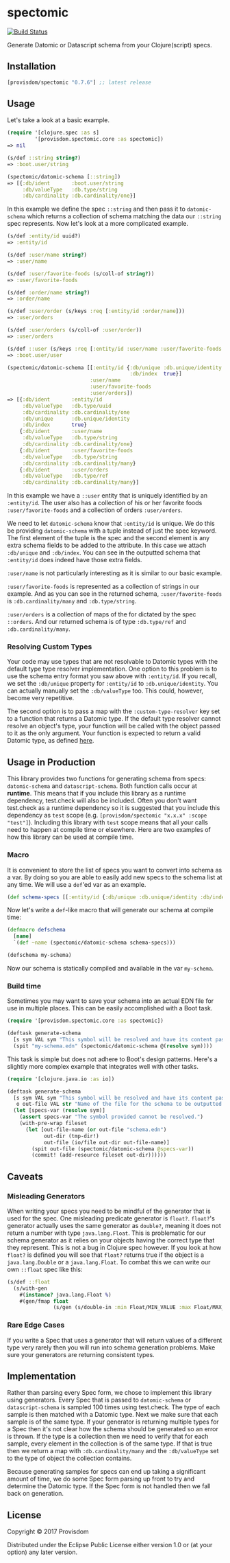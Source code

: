 # spectomic
[![Build Status](https://travis-ci.org/Provisdom/spectomic.svg?branch=master)](https://travis-ci.org/Provisdom/spectomic)

Generate Datomic or Datascript schema from your Clojure(script) specs.

## Installation

[](dependency)
```clojure
[provisdom/spectomic "0.7.6"] ;; latest release
```
[](/dependency)

## Usage

Let's take a look at a basic example.

```clojure
(require '[clojure.spec :as s]
         '[provisdom.spectomic.core :as spectomic])
=> nil

(s/def ::string string?)
=> :boot.user/string

(spectomic/datomic-schema [::string])
=> [{:db/ident       :boot.user/string
     :db/valueType   :db.type/string
     :db/cardinality :db.cardinality/one}]
```

In this example we define the spec `::string` and then pass it to `datomic-schema`
which returns a collection of schema matching the data our `::string` spec 
represents. Now let's look at a more complicated example.

```clojure
(s/def :entity/id uuid?)
=> :entity/id

(s/def :user/name string?)
=> :user/name

(s/def :user/favorite-foods (s/coll-of string?))
=> :user/favorite-foods

(s/def :order/name string?)
=> :order/name

(s/def :user/order (s/keys :req [:entity/id :order/name]))
=> :user/orders

(s/def :user/orders (s/coll-of :user/order))
=> :user/orders

(s/def ::user (s/keys :req [:entity/id :user/name :user/favorite-foods :user/orders]))
=> :boot.user/user

(spectomic/datomic-schema [[:entity/id {:db/unique :db.unique/identity
                                        :db/index  true}]
                           :user/name
                           :user/favorite-foods
                           :user/orders])
=> [{:db/ident       :entity/id
     :db/valueType   :db.type/uuid
     :db/cardinality :db.cardinality/one
     :db/unique      :db.unique/identity
     :db/index       true}
    {:db/ident       :user/name
     :db/valueType   :db.type/string
     :db/cardinality :db.cardinality/one}
    {:db/ident       :user/favorite-foods
     :db/valueType   :db.type/string
     :db/cardinality :db.cardinality/many}
    {:db/ident       :user/orders
     :db/valueType   :db.type/ref
     :db/cardinality :db.cardinality/many}]
```

In this example we have a `::user` entity that is uniquely identified by an 
`:entity/id`. The user also has a collection of his or her favorite foods 
`:user/favorite-foods` and a collection of orders `:user/orders`. 

We need to let `datomic-schema` know that `:entity/id` is unique. We do this be 
providing `datomic-schema` with a tuple instead of just the spec keyword. The 
first element of the tuple is the spec and the second element is any extra schema 
fields to be added to the attribute. In this case we attach `:db/unique` and 
`:db/index`. You can see in the outputted schema that `:entity/id` does indeed 
have those extra fields.

`:user/name` is not particularly interesting as it is similar to our basic example.

`:user/favorite-foods` is represented as a collection of strings in our example. 
And as you can see in the returned schema, `:user/favorite-foods` is 
`:db.cardinality/many` and `:db.type/string`.

`:user/orders` is a collection of maps of the for dictated by the spec `::orders`. 
And our returned schema is of type `:db.type/ref` and `:db.cardinality/many`.

### Resolving Custom Types
Your code may use types that are not resolvable to Datomic types with the default 
type type resolver implementation. One option to this problem is to use the schema 
entry format you saw above with `:entity/id`. If you recall, we set the `:db/unique` 
property for `:entity/id` to `:db.unique/identity`. You can actually manually set 
the `:db/valueType` too. This could, however, become very repetitive. 

The second option is to pass a map with the `:custom-type-resolver` key set to a 
function that returns a Datomic type. If the default type resolver cannot resolve 
an object's type, your function will be called with the object passed to it as 
the only argument. Your function is expected to return a valid Datomic type, as 
defined [here](http://docs.datomic.com/schema.html#required-schema-attributes).

## Usage in Production

This library provides two functions for generating schema from specs: `datomic-schema` 
and `datascript-schema`. Both function calls occur at **runtime**. This means 
that if you include this library as a runtime dependency, test.check will also be 
included. Often you don't want test.check as a runtime dependency so it is suggested 
that you include this dependency as `test` scope 
(e.g. `[provisdom/spectomic "x.x.x" :scope "test"]`). Including this library with 
`test` scope means that all your calls need to happen at compile time or elsewhere. 
Here are two examples of how this library can be used at compile time.

### Macro

It is convenient to store the list of specs you want to convert into schema as a 
var. By doing so you are able to easily add new specs to the schema list at any 
time. We will use a `def`'ed var as an example. 

```clojure
(def schema-specs [[:entity/id {:db/unique :db.unique/identity :db/index true}] :user/name :user/favorite-foods])
```

Now let's write a `def`-like macro that will generate our schema at compile time:

```clojure
(defmacro defschema
  [name]
  `(def ~name (spectomic/datomic-schema schema-specs)))

(defschema my-schema)
```

Now our schema is statically compiled and available in the var `my-schema`.

### Build time

Sometimes you may want to save your schema into an actual EDN file for use in 
multiple places. This can be easily accomplished with a Boot task.

```clojure
(require '[provisdom.spectomic.core :as spectomic])

(deftask generate-schema
  [s sym VAL sym "This symbol will be resolved and have its content passed to `datomic-schema`."]
  (spit "my-schema.edn" (spectomic/datomic-schema @(resolve sym))))
```

This task is simple but does not adhere to Boot's design patterns. Here's a 
slightly more complex example that integrates well with other tasks.

```clojure
(require '[clojure.java.io :as io])

(deftask generate-schema
  [s sym VAL sym "This symbol will be resolved and have its content passed to `datomic-schema`."
   o out-file VAL str "Name of the file for the schema to be outputted to. Defaults to schema.edn"]
  (let [specs-var (resolve sym)]
    (assert specs-var "The symbol provided cannot be resolved.")
    (with-pre-wrap fileset
      (let [out-file-name (or out-file "schema.edn")
            out-dir (tmp-dir!)
            out-file (io/file out-dir out-file-name)]
        (spit out-file (spectomic/datomic-schema @specs-var))
        (commit! (add-resource fileset out-dir))))))
```

## Caveats

### Misleading Generators

When writing your specs you need to be mindful of the generator that is used for 
the spec. One misleading predicate generator is `float?`. `float?`'s generator 
actually uses the same generator as `double?`, meaning it does not return a number 
with type `java.lang.Float`. This is problematic for our schema generator as it 
relies on your objects having the correct type that they represent. This is not 
a bug in Clojure spec however. If you look at how `float?` is defined you will 
see that `float?` returns true if the object is a `java.lang.Double` or a 
`java.lang.Float`. To combat this we can write our own `::float` spec like this:

```clojure
(s/def ::float
  (s/with-gen
    #(instance? java.lang.Float %)
    #(gen/fmap float
               (s/gen (s/double-in :min Float/MIN_VALUE :max Float/MAX_VALUE :infinite? false :NaN? false)))))
```

### Rare Edge Cases

If you write a Spec that uses a generator that will return values of a different 
type very rarely then you will run into schema generation problems. Make sure 
your generators are returning consistent types.

## Implementation

Rather than parsing every Spec form, we chose to implement this library using 
generators. Every Spec that is passed to `datomic-schema` or `datascript-schema` 
is sampled 100 times using test.check. The type of each sample is then matched 
with a Datomic type. Next we make sure that each sample is of the same type. If 
your generator is returning multiple types for a Spec then it's not clear how the 
schema should be generated so an error is thrown. If the type is a collection 
then we need to verify that for each sample, every element in the collection is 
of the same type. If that is true then we return a map with `:db.cardinality/many`
and the `:db/valueType` set to the type of object the collection contains. 

Because generating samples for specs can end up taking a significant amount of 
time, we do some Spec form parsing up front to try and determine the Datomic
type. If the Spec form is not handled then we fall back on generation.

## License

Copyright © 2017 Provisdom

Distributed under the Eclipse Public License either version 1.0 or (at
your option) any later version.
